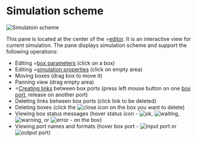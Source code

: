 # Simulation scheme
![](/meta/doc/page/general-scheme-example.png 'Simulatoin scheme')

This pane is located at the center of the =[editor](/editor). It is an interactive view for current simulation. The pane displays simulation scheme and support the following operations:
* Editing =[box parameters](/doc#page/editor-usage-boxprop) (click on a box)
* Editing =[simulation properties](/doc#page/editor-usage-simprop) (click on empty area)
* Moving boxes (drag box to move it)
* Panning view (drag empty area)
* =[Creating links](/doc#page/editor-usage-connect) between box ports (press left mouse button on one [box port](/doc#page/general-items), release on another port)
* Deleting links between box ports (click link to be deleted)
* Deleting boxes (click the ![close](/images/close.png) icon on the box you want to delete)
* Viewing box status messages (hover status icon -
  ![ok](/images/status-ok.png), ![waiting](/images/status-waiting.png), ![warning](/images/status-warning.png), or ![error](/images/status-error.png) - on the box)
* Viewing port names and formats (hover box port - ![input port](/meta/doc/page/editorpane-scheme-port-in.png) or ![output port](/meta/doc/page/editorpane-scheme-port-out.png))
